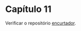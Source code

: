 # Capítulo 11

Verificar o repositório [encurtador].

[encurtador]: <https://github.com/danielfs/encurtador>
